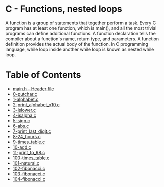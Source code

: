 # C - Functions, nested loops

A function is a group of statements that together perform a task. Every C program has at least one function, which is main(), and all the most trivial programs can define additional functions. A function declaration tells the compiler about a function's name, return type, and parameters. A function definition provides the actual body of the function.
In C programming language, while loop inside another while loop is known as nested while loop.

# Table of Contents

* [main.h - Header file](https://github.com/Chidiagb/alx-low_level_programming/blob/master/0x02-functions_nested_loops/main.h)
* [0-putchar.c](https://github.com/Chidiagb/alx-low_level_programming/blob/master/0x02-functions_nested_loops/0-putchar.c)
* [1-alphabet.c](https://github.com/Chidiagb/alx-low_level_programming/blob/master/0x02-functions_nested_loops/1-alphabet.c)
* [2-print_alphabet_x10.c](https://github.com/Chidiagb/alx-low_level_programming/blob/master/0x02-functions_nested_loops/2-print_alphabet_x10.c)
* [3-islower.c](https://github.com/Chidiagb/alx-low_level_programming/blob/master/0x02-functions_nested_loops/3-islower.c)
* [4-isalpha.c](https://github.com/Chidiagb/alx-low_level_programming/blob/master/0x02-functions_nested_loops/4-isalpha.c)
* [5-sign.c](https://github.com/Chidiagb/alx-low_level_programming/blob/master/0x02-functions_nested_loops/5-sign.c)
* [6-abs.c](https://github.com/Chidiagb/alx-low_level_programming/blob/master/0x02-functions_nested_loops/6-abs.c)
* [7-print_last_digit.c](https://github.com/Chidiagb/alx-low_level_programming/blob/master/0x02-functions_nested_loops/7-print_last_digit.c)
* [8-24_hours.c](https://github.com/Chidiagb/alx-low_level_programming/blob/master/0x02-functions_nested_loops/8-24_hours.c)
* [9-times_table.c](https://github.com/Chidiagb/alx-low_level_programming/blob/master/0x02-functions_nested_loops/9-times_table.c)
* [10-add.c](https://github.com/Chidiagb/alx-low_level_programming/blob/master/0x02-functions_nested_loops/10-add.c)
* [11-print_to_98.c](https://github.com/Chidiagb/alx-low_level_programming/blob/master/0x02-functions_nested_loops/11-print_to_98.c)
* [100-times_table.c](https://github.com/Chidiagb/alx-low_level_programming/blob/master/0x02-functions_nested_loops/100-times_table.c)
* [101-natural.c](https://github.com/Chidiagb/alx-low_level_programming/blob/master/0x02-functions_nested_loops/101-natural.c)
* [102-fibonacci.c](https://github.com/Chidiagb/alx-low_level_programming/blob/master/0x02-functions_nested_loops/102-fibonacci.c)
* [103-fibonacci.c](https://github.com/Chidiagb/alx-low_level_programming/blob/master/0x02-functions_nested_loops/103-fibonacci.c)
* [104-fibonacci.c](https://github.com/Chidiagb/alx-low_level_programming/blob/master/0x02-functions_nested_loops/104-fibonacci.c)
